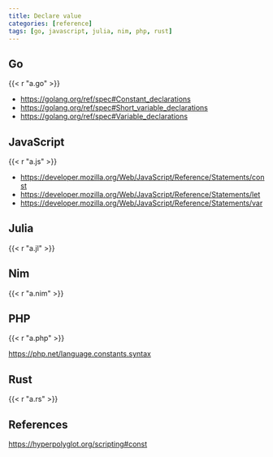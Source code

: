 ```yaml
---
title: Declare value
categories: [reference]
tags: [go, javascript, julia, nim, php, rust]
---
```


## Go

{{< r "a.go" >}}

- <https://golang.org/ref/spec#Constant_declarations>
- <https://golang.org/ref/spec#Short_variable_declarations>
- <https://golang.org/ref/spec#Variable_declarations>

## JavaScript

{{< r "a.js" >}}

- <https://developer.mozilla.org/Web/JavaScript/Reference/Statements/const>
- <https://developer.mozilla.org/Web/JavaScript/Reference/Statements/let>
- <https://developer.mozilla.org/Web/JavaScript/Reference/Statements/var>

## Julia

{{< r "a.jl" >}}

## Nim

{{< r "a.nim" >}}

## PHP

{{< r "a.php" >}}

<https://php.net/language.constants.syntax>

## Rust

{{< r "a.rs" >}}

## References

<https://hyperpolyglot.org/scripting#const>
